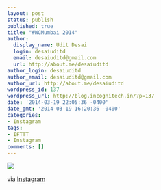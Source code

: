 ```yaml
---
layout: post
status: publish
published: true
title: "#WCMumbai 2014"
author:
  display_name: Udit Desai
  login: desaiuditd
  email: desaiuditd@gmail.com
  url: http://about.me/desaiuditd
author_login: desaiuditd
author_email: desaiuditd@gmail.com
author_url: http://about.me/desaiuditd
wordpress_id: 137
wordpress_url: http://blog.incognitech.in/?p=137
date: '2014-03-19 22:05:36 -0400'
date_gmt: '2014-03-19 16:20:36 -0400'
categories:
- Instagram
tags:
- IFTTT
- Instagram
comments: []
---
```


![](http://distilleryimage4.s3.amazonaws.com/555819ccaf8211e38e440ad7235ffb94_8.jpg)

via [Instagram](http://ift.tt/1lP4of0)
